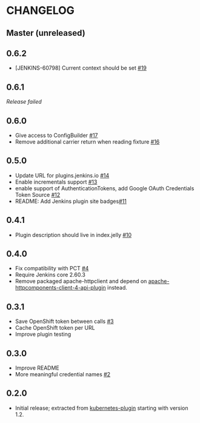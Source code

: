 CHANGELOG
=========

Master (unreleased)
-----

0.6.2
-----
* [JENKINS-60798] Current context should be set [#19](https://github.com/jenkinsci/kubernetes-credentials-plugin/pull/19)

0.6.1
-----
*Release failed*

0.6.0
-----
* Give access to ConfigBuilder [#17](https://github.com/jenkinsci/kubernetes-credentials-plugin/pull/17)
* Remove additional carrier return when reading fixture [#16](https://github.com/jenkinsci/kubernetes-credentials-plugin/pull/16)

0.5.0
-----
* Update URL for plugins.jenkins.io [#14](https://github.com/jenkinsci/kubernetes-credentials-plugin/pull/14)
* Enable incrementals support [#13](https://github.com/jenkinsci/kubernetes-credentials-plugin/pull/13)
* enable support of AuthenticationTokens, add Google OAuth Credentials Token Source [#12](https://github.com/jenkinsci/kubernetes-credentials-plugin/pull/12)
* README: Add Jenkins plugin site badges[#11](https://github.com/jenkinsci/kubernetes-credentials-plugin/pull/11)

0.4.1
-----
* Plugin description should live in index.jelly [#10](https://github.com/jenkinsci/kubernetes-credentials-plugin/pull/10)

0.4.0
-----
* Fix compatibility with PCT [#4](https://github.com/jenkinsci/kubernetes-credentials-plugin/pull/4)
* Require Jenkins core 2.60.3
* Remove packaged apache-httpclient and depend on [apache-httpcomponents-client-4-api-plugin](https://github.com/jenkinsci/apache-httpcomponents-client-4-api-plugin) instead.

0.3.1
-----
* Save OpenShift token between calls [#3](https://github.com/jenkinsci/kubernetes-credentials-plugin/pull/3)
* Cache OpenShift token per URL
* Improve plugin testing

0.3.0
-----
* Improve README
* More meaningful credential names [#2](https://github.com/jenkinsci/kubernetes-credentials-plugin/pull/2)


0.2.0
-----
* Initial release; extracted from [kubernetes-plugin](https://github.com/jenkinsci/kubernetes-plugin) starting with version 1.2.
